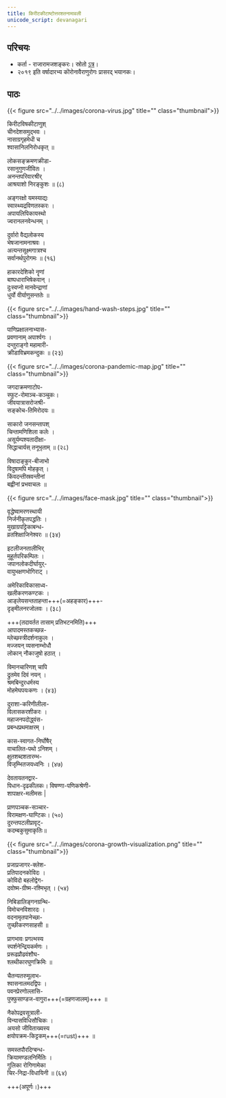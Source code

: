 ```yaml
---
title: किरीटकीटाष्टोत्तरशतनामावली
unicode_script: devanagari
---
```


## परिचयः
- कर्ता - राजारामजशङ्करः। स्रोतो [ऽत्र](https://www.facebook.com/shankar.rajaraman.5/posts/10221715421224585)।
- २०१९ इति वर्षादारभ्य कॊरोनावैराणुरोगः प्रासरद् भयानकः। 

## पाठः
{{< figure src="../../images/corona-virus.jpg" title="" class="thumbnail">}}

किरीटविषकीटाणुश्  
चीनदेशसमुद्भवः ।  
नासाग्रगृहमेधी च  
श्वासानिलनिरोधकृत् ॥

लोकसङ्क्रमणक्रीडा-  
रसानुगुणजीवितः ।  
अनन्तपरिवारश्रीर्  
आश्रयाशो निरङ्कुशः ॥ (८)

अङ्गरक्षो यमस्याद्यः  
स्वास्थ्यद्रविणतस्करः ।  
अपायलिपिकायस्थो  
ज्वरानलनवेन्धनम् ।

दुर्वारो वैद्यलोकस्य  
भेषजानामनाश्रवः ।  
अत्यन्तसूक्ष्मगात्रश्च  
सर्वानर्थपुरोगमः ॥ (१६)

हाकारदेशिको नॄणां  
बाष्पधाराभिषेकवान् ।  
दुःस्वप्नो मानवेन्द्राणां  
धुर्यो वीर्याणुसन्ततेः ॥

{{< figure src="../../images/hand-wash-steps.jpg" title="" class="thumbnail">}}

पाणिप्रक्षालनाभ्यास-  
प्रवणानाम् अपार्श्वगः ।  
दन्तुराङ्गो महामारी-  
क्रीडाविभ्रमकन्दुकः ॥ (२३)

{{< figure src="../../images/corona-pandemic-map.jpg" title="" class="thumbnail">}}

जगदाक्रमणाटोप-  
स्फुट-रोमाञ्च-कञ्चुकः।  
जीवयात्रासरोजश्री-  
सङ्कोच-तिमिरोदयः ॥

साकारो जनसन्तापश्  
चिन्तामणिशिला कलेः ।  
असूर्यम्पश्यतादीक्षा-  
सिद्धाचार्यस् तनूभृताम् ॥ (२८)

विषादाङ्कुर-बीजाभो  
विदुषामपि मोहकृत् ।  
किंवदन्तीस्रवन्तीनां  
बह्वीनां प्रभवाचलः ॥

{{< figure src="../../images/face-mask.jpg" title="" class="thumbnail">}}

वृद्धेष्वामरणस्थायी  
निर्जनीकृतपद्धतिः ।  
मुखाग्रपट्टिकाबन्ध-  
व्रतशिक्षाजिनेश्वरः ॥ (३४)

इटलीजनतालीभिर्  
मुहूर्तपरिकम्पितः ।  
जपानलोकदीर्घायुर्-  
वायुभक्षणभोगिराट् ।

अमेरिकाविकासाध्व-  
खलीकरणकण्टकः ।  
आङ्लेयसन्तताहन्ता+++(=अहङ्कार)+++-  
दृङ्मीलनरजोलवः । (३८)

+++(तदावर्तत तासाम् प्रतिभटनमिति)+++  
आपादमस्तकच्छन्न-  
म्लेच्छस्त्रीदर्शनाकुलः ।  
मज्जयन् व्यसनाम्भोधौ  
लोकान् नौकाजुषो हठात् ।

विमानचारिणश् चापि  
द्रुतमेव दिवं नयन् ।  
श्रमबिन्दुरधर्मस्य  
मोहमेघपयःकणः । (४३)

दुराशा-करिणीलीला-  
विलासकरशीकरः ।  
महाजनपदोद्ध्वंस-  
प्रबन्धप्रथमाक्षरम् ।

कास-स्वागत-निर्घोषैर्  
वाचालित-पथो ऽनिशम् ।  
क्षुतशब्दशतारम्भ-  
विजृम्भितजयध्वनिः । (४७)

देवतायतनद्वार-  
पिधान-दृढकीलकः।
विषण्णा-पणिकश्रेणी-  
शापाक्षर-मलीमसः |

प्राणपञ्चक-सञ्चार-  
विरामक्षण-घाण्टिकः। (५०)  
दुरन्तपटलीप्रावृट्-  
कदम्बकुसुमाकृतिः॥

{{< figure src="../../images/corona-growth-visualization.png" title="" class="thumbnail">}}

प्रजाप्रजागर-क्लेश-  
प्रतिपादनकोविदः ।  
कोविदो बहलोद्वेग-  
दवोष्म-ग्रीष्म-रश्मिभृत् । (५४)

निबिडालिङ्गनग्रन्थि-  
विमोचनविशारदः ।  
वदनामृतपानेच्छा-  
तुच्छीकरणसाहसी ॥

प्रागभावः प्रगल्भस्य  
स्पर्शनेन्द्रियकर्मणः ।  
प्ररूढप्रौढवंशौघ-  
श्लथीकारघुणक्रिमिः ॥

चैतन्यतरुमूलाभ-  
श्वासनालमदद्विपः ।  
पवनप्रेरणोल्लासि-  
पुफ्फुसाण्डज-वागुरा+++(=ग्रहणजालम्)+++ ॥

नैकोपद्रवसूत्राली-  
विन्यासविधिसौचिकः ।  
अयसो जीविताख्यस्य  
क्षयोपक्रम-किट्टकम्+++(=rust)+++ ॥

समस्तपौरदिग्बन्ध-  
क्रियामण्डलनिर्मितिः ।  
गुलिका रोगिणामेका  
चिर-निद्रा-विधायिनी ॥ (६४)

+++(अपूर्णः।)+++